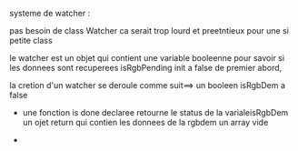 systeme de watcher :

pas besoin de class Watcher ca serait trop lourd et preetntieux pour une si petite class

le watcher est un objet qui contient une variable booleenne pour savoir si les donnees sont recuperees 
isRgbPending init a false de premier abord,

la cretion d'un watcher se deroule comme suit==> 
un booleen isRgbDem a false 
-	une fonction is done declaree retourne le status de la varialeisRgbDem
un ojet return  qui contien les donnees de la rgbdem un array vide

-	
